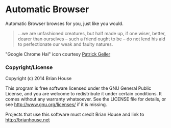 Automatic Browser
=================

Automatic Browser browses for you, just like you would.

>...we are unfashioned creatures, but half made up, if one wiser, better, dearer than ourselves – such a friend ought to be – do not lend his aid to perfectionate our weak and faulty natures.
  
  
"Google Chrome Hal" icon courtesy [Patrick Geller](http://xylomon.deviantart.com/)

### Copyright/License

Copyright (c) 2014 Brian House

This program is free software licensed under the GNU General Public License, and you are welcome to redistribute it under certain conditions. It comes without any warranty whatsoever. See the LICENSE file for details, or see <http://www.gnu.org/licenses/> if it is missing.

Projects that use this software must credit Brian House and link to http://brianhouse.net